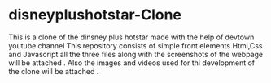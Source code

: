 # disneyplushotstar-Clone
This is a clone of the dinsney plus hotstar made with the help of devtown youtube channel 
This repository consists of simple front elements Html,Css and Javascript all the three files along with the screenshots of the webpage will be attached .
Also the images and videos used for thi development of the clone will be attached .
